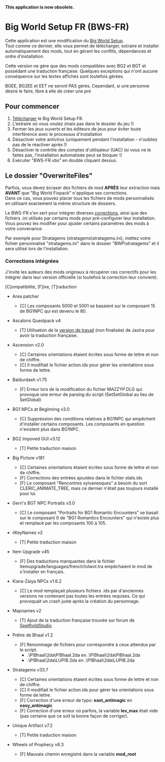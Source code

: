 **This application is now obsolete.**

# Big World Setup FR (BWS-FR)

Cette application est une modification du [Big World Setup](<https://github.com/BigWorldSetup/BigWorldSetup>).  
Tout comme ce dernier, elle vous permet de télécharger, extraire et installer automatiquement des mods, tout en gérant les conflits, dépendances et ordre d'installation.

Cette version ne gère que des mods compatibles avec BG2 et BGT et possédant une traduction française. Quelques exceptions qui n'ont aucune conséquence sur les textes affichés sont toutefois gérées.

BGEE, BG2EE et EET ne seront PAS gérés.
Cependant, si une personne désire le faire, libre à elle de créer une pré

## Pour commencer

1. [Télécharger](<https://github.com/Selphira/BigWorldSetup/archive/master.zip>) le Big World Setup FR.
2. L'extraire où vous voulez (mais pas dans le dossier du jeu !)
3. Fermer les jeux ouverts et les éditeurs de jeux pour éviter toute interférence avec le processus d'installation
4. Désactiver votre antivirus (uniquement pendant l'installation - n'oubliez pas de le réactiver après !)
5. Désactiver le contrôle des comptes d'utilisateur (UAC) (si vous ne le faites pas, l'installation automatisée peut se bloquer !)
6. Exécuter "BWS-FR.vbs" en double cliquant dessus.

## Le dossier "OverwriteFiles"
Parfois, vous devez écraser des fichiers de mod **APRÈS** leur extraction mais **AVANT** que "Big World Fixpack" n'applique ses corrections.  
Dans ce cas, vous pouvez placer tous les fichiers de mods personnalisés en utilisant exactement la même structure de dossiers.

Le BWS-FR s'en sert pour intégrer diverses [corrections](#corrections), ainsi que des fichiers .ini utilisés par certains mods pour pré-configurer leur installation.  
Vous pouvez les modifier pour ajuster certains paramètres des mods à votre convenance. 

Par exemple pour Stratagems (stratagems\stratagems.ini), mettez votre fichier personnalisé "stratagems.ini" dans le dossier "BWP\stratagems" et il sera utilisé lors de l'installation.

### <a name="corrections"></a>Corrections intégrées

J'invite les auteurs des mods originaux à récupérer ces correctifs pour les intégrer dans leur version officielle (si toutefois la correction leur convient).

\[C\]ompatibilité, \[F\]ixe, \[T\]raduction

- Area patcher
  - \[C\] Les composants 5000 et 5001 se basaient sur le composant 15 de BG1NPC qui est devenu le 80.

- Ascalons Questpack v4
  - \[T\] Utilisation de la [version de travail](<https://github.com/Jazira33/AC_QUEST>) (non finalisée) de Jazira pour avoir la traduction française.

- Ascension v2.0
  - \[C\] Certaines orientations étaient écrites sous forme de lettre et non de chiffre.
  - \[C\] Il modifiait le fichier action.ids pour gérer les orientations sous forme de lettre.

- Baldurdash v1.75
  - \[F\] Erreur lors de la modification du fichier MAZZYP.DLG qui provoque une erreur de parsing du script (SetSetGlobal au lieu de SetGlobal)

- BG1 NPCs at Beginning v3.0
  - \[C\] Suppression des conditions relatives à BG1NPC qui empêchent d'installer certains composants. Les composants en question n'existent plus dans BG1NPC.

- BG2 Impoved GUI v3.12
  - \[T\] Petite traduction maison

- Big Picture v181
  - \[C\] Certaines orientations étaient écrites sous forme de lettre et non de chiffre. 
  - \[F\] Corrections des entrées ajoutées dans le fichier stats.ids
  - \[F\] Le composant "Rencontres sylvanesques" a besoin du sort CLERIC_ANIMATE_TREE, mais ce dernier n'était pas toujours installé pour lui.

- Gerri's BGT NPC Portraits v3.0
  - \[C\] Le composant "Portraits for BG1 Romantic Encounters" se basait sur le composant 0 de "BG1 Romantics Encounters" qui n'existe plus et remplacé par les composants 100 à 105. 

- iiKeyNames v2
  - \[T\] Petite traduction maison

- Item Upgrade v45
  - \[F\] Des traductions manquantes dans le fichier itemupgrade/languages/french/lolwot.tra empêchaient le mod de s'installer en français.

- Kiara-Zaiya NPCs v1.6.2
  - \[C\] Le mod remplaçait plusieurs fichiers .ids par d'anciennes versions ne contenant pas toutes les entrées requises.
     Ce qui provoquait un crash juste après la création du personnage.

- Mapnames v2
  - \[T\] Ajout de la traduction française trouvée sur forum de [SpellholdStudio](<http://www.shsforums.net/topic/46634-sword-coast-map-labels/?p=545744>)

- Prêtre de Bhaal v1.2
  - \[F\] Renommage de fichiers pour correspondre à ceux attendus par le script.
    - .\P!Bhaal\2da\P!Bhaal.2da en .\P!Bhaal\2da\PIBhaal.2da
    - .\P!Bhaal\2da\LUP!B.2da en .\P!Bhaal\2da\LUPIB.2da

- Stratagems v33.7
  - \[C\] Certaines orientations étaient écrites sous forme de lettre et non de chiffre. 
  - \[C\] Il modifiait le fichier action.ids pour gérer les orientations sous forme de lettre.
  - \[F\] Correction d'une erreur de typo: **east_antimagic** en **easy_antimagic**
  - \[F\] Correction d'une erreur où parfois, la variable **lev_max** était vide (pas certaine que ce soit la bonne façon de corriger).

- Unique Artifact v7.2
  - \[T\] Petite traduction maison

- Wheels of Prophecy v8.3
  - \[F\] Mauvais chemin enregistré dans la variable **mod_root**